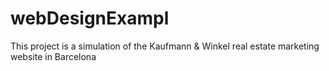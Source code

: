 # webDesignExampl
This project is a simulation of the Kaufmann &amp; Winkel real estate marketing website in Barcelona 
